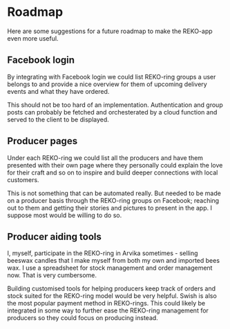 # Roadmap

Here are some suggestions for a future roadmap to make the REKO-app even more useful.

## Facebook login

By integrating with Facebook login we could list REKO-ring groups a user belongs to and provide a nice overview for them of upcoming delivery events and what they have ordered.

This should not be too hard of an implementation. Authentication and group posts can probably be fetched and orchesterated by a cloud function and served to the client to be displayed.

## Producer pages

Under each REKO-ring we could list all the producers and have them presented with their own page where they personally could explain the love for their craft and so on to inspire and build deeper connections with local customers.

This is not something that can be automated really. But needed to be made on a producer basis through the REKO-ring groups on Facebook; reaching out to them and getting their stories and pictures to present in the app. I suppose most would be willing to do so.

## Producer aiding tools

I, myself, participate in the REKO-ring in Arvika sometimes - selling beeswax candles that I make myself from both my own and imported bees wax. I use a spreadsheet for stock management and order management now. That is very cumbersome.

Building customised tools for helping producers keep track of orders and stock suited for the REKO-ring model would be very helpful. Swish is also the most popular payment method in REKO-rings. This could likely be integrated in some way to further ease the REKO-ring management for producers so they could focus on producing instead.
